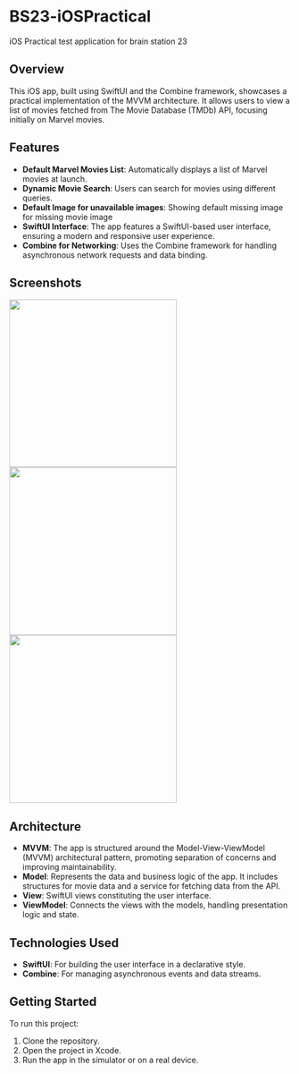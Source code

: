 # BS23-iOSPractical
iOS Practical test application for brain station 23 

## Overview
This iOS app, built using SwiftUI and the Combine framework, showcases a practical implementation of the MVVM architecture. It allows users to view a list of movies fetched from The Movie Database (TMDb) API, focusing initially on Marvel movies.

## Features
- **Default Marvel Movies List**: Automatically displays a list of Marvel movies at launch.
- **Dynamic Movie Search**: Users can search for movies using different queries.
- **Default Image for unavailable images**: Showing default missing image for missing movie image
- **SwiftUI Interface**: The app features a SwiftUI-based user interface, ensuring a modern and responsive user experience.
- **Combine for Networking**: Uses the Combine framework for handling asynchronous network requests and data binding.

## Screenshots

<p float="left">
  <img src="https://github.com/shahriarRahmanShaon/BS23-iOSPractical/assets/74074750/0364830f-2a1f-454d-81b8-d980027c5c5f" width="300" />
  <img src="https://github.com/shahriarRahmanShaon/BS23-iOSPractical/assets/74074750/484eed4f-4e9f-4938-8d6a-c6428e9141a1" width="300" />
  <img src="https://github.com/shahriarRahmanShaon/BS23-iOSPractical/assets/74074750/b8f4c143-100d-4783-a92c-b8689bbf7d74" width="300" />
</p>



## Architecture
- **MVVM**: The app is structured around the Model-View-ViewModel (MVVM) architectural pattern, promoting separation of concerns and improving maintainability.
- **Model**: Represents the data and business logic of the app. It includes structures for movie data and a service for fetching data from the API.
- **View**: SwiftUI views constituting the user interface.
- **ViewModel**: Connects the views with the models, handling presentation logic and state.

## Technologies Used
- **SwiftUI**: For building the user interface in a declarative style.
- **Combine**: For managing asynchronous events and data streams.

## Getting Started
To run this project:
1. Clone the repository.
2. Open the project in Xcode.
3. Run the app in the simulator or on a real device.


